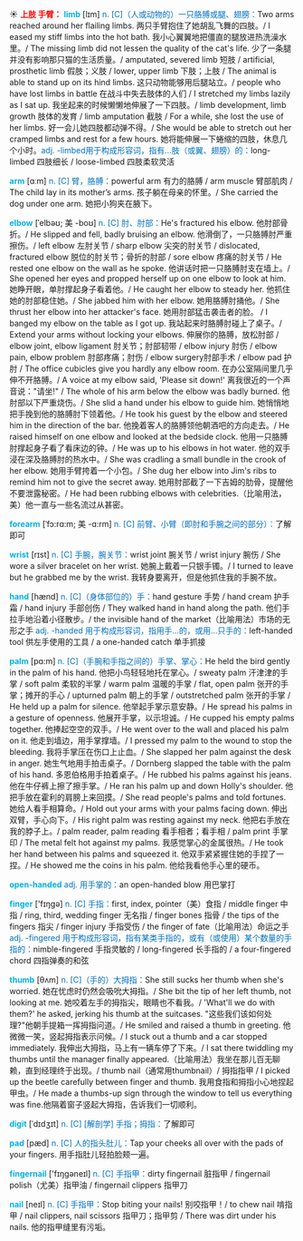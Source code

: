 ☀ <font color="red">**上肢 手臂：**</font>
<font color="sky blue">**limb**</font> [lɪm]
<font color="#0070c0">n. [C]（人或动物的）一只胳膊或腿、翅膀：</font>Two arms reached around her flailing limbs. 两只手臂抱住了她胡乱飞舞的四肢。/ I eased my stiff limbs into the hot bath. 我小心翼翼地把僵直的腿放进热洗澡水里。/ The missing limb did not lessen the quality of the cat's life. 少了一条腿并没有影响那只猫的生活质量。/ amputated, severed limb 短肢 / artificial, prosthetic limb 假肢；义肢 / lower, upper limb 下肢；上肢 / The animal is able to stand up on its hind limbs. 这只动物能够用后腿站立。/ people who have lost limbs in battle 在战斗中失去肢体的人们 / I stretched my limbs lazily as I sat up. 我坐起来的时候懒懒地伸展了一下四肢。/ limb development, limb growth 肢体的发育 / limb amputation 截肢 / For a while, she lost the use of her limbs. 好一会儿她四肢都动弹不得。/ She would be able to stretch out her cramped limbs and rest for a few hours. 她将能伸展一下蜷缩的四肢，休息几个小时。<font color="#0070c0">adj. -limbed用于构成形容词，指有…肢（或翼、翅膀）的：</font>long-limbed 四肢细长 / loose-limbed 四肢柔软灵活

<font color="sky blue">**arm**</font> [ɑːm] 
<font color="#0070c0">n. [C] 臂，胳膊：</font>powerful arm 有力的胳膊 / arm muscle 臂部肌肉 / The child lay in its mother’s arms. 孩子躺在母亲的怀里。/ She carried the dog under one arm. 她把小狗夹在腋下。
                   
<font color="sky blue">**elbow**</font> [ˈelbəʊ; 美 -boʊ]
<font color="#0070c0">n. [C] 肘、肘部：</font>He's fractured his elbow. 他肘部骨折。/ He slipped and fell, badly bruising an elbow. 他滑倒了，一只胳膊肘严重擦伤。/ left elbow 左肘关节 / sharp elbow 尖突的肘关节 / dislocated, fractured elbow 脱位的肘关节；骨折的肘部 / sore elbow 疼痛的肘关节 / He rested one elbow on the wall as he spoke. 他讲话时把一只胳膊肘支在墙上。/ She opened her eyes and propped herself up on one elbow to look at him. 她睁开眼，单肘撑起身子看着他。/ He caught her elbow to steady her. 他抓住她的肘部稳住她。/ She jabbed him with her elbow. 她用胳膊肘捅他。/ She thrust her elbow into her attacker's face. 她用肘部猛击袭击者的脸。 / I banged my elbow on the table as I got up. 我站起来时胳膊肘碰上了桌子。/ Extend your arms without locking your elbows. 伸展你的胳膊，放松肘部 / elbow joint, elbow ligament 肘关节；肘部韧带 / elbow injury 肘伤 / elbow pain, elbow problem 肘部疼痛；肘伤 / elbow surgery肘部手术 / elbow pad 护肘 / The office cubicles give you hardly any elbow room. 在办公室隔间里几乎伸不开胳膊。/ A voice at my elbow said, 'Please sit down!' 离我很近的一个声音说："请坐!" / The whole of his arm below the elbow was badly burned. 他肘部以下严重烧伤。/ She slid a hand under his elbow to guide him. 她悄悄地把手挽到他的胳膊肘下领着他。/ He took his guest by the elbow and steered him in the direction of the bar. 他挽着客人的胳膊领他朝酒吧的方向走去。/ He raised himself on one elbow and looked at the bedside clock. 他用一只胳膊肘撑起身子看了看床边的钟。/ He was up to his elbows in hot water. 他的双手浸在深及胳膊肘的热水中。/ She was cradling a small bundle in the crook of her elbow. 她用手臂挎着一个小包。/ She dug her elbow into Jim's ribs to remind him not to give the secret away. 她用肘部截了一下吉姆的肋骨，提醒他不要泄露秘密。/ He had been rubbing elbows with celebrities.（比喻用法，美）他一直与一些名流过从甚密。

<font color="sky blue">**forearm**</font> [ˈfɔ:rɑ:m; 美 -ɑ:rm]
<font color="#0070c0">n. [C] 前臂、小臂（即肘和手腕之间的部分）：</font>了解即可

<font color="sky blue">**wrist**</font> [rɪst] 
<font color="#0070c0">n. [C] 手腕，腕关节：</font>wrist joint 腕关节 / wrist injury 腕伤 / She wore a silver bracelet on her wrist. 她腕上戴着一只银手镯。/ I turned to leave but he grabbed me by the wrist. 我转身要离开，但是他抓住我的手腕不放。

<font color="sky blue">**hand**</font> [hænd] 
<font color="#0070c0">n. [C]（身体部位的）手：</font>hand gesture 手势 / hand cream 护手霜 / hand injury 手部创伤 / They walked hand in hand along the path. 他们手拉手地沿着小径散步。/ the invisible hand of the market（比喻用法）市场的无形之手 <font color="#0070c0">adj. -handed 用于构成形容词，指用手…的，或用…只手的：</font>left-handed tool 供左手使用的工具 / a one-handed catch 单手抓接
                      
<font color="sky blue">**palm**</font> [pɑ:m]
<font color="#0070c0">n. [C]（手腕和手指之间的）手掌、掌心：</font>He held the bird gently in the palm of his hand. 他把小鸟轻轻地托在掌心。/ sweaty palm 汗津津的手掌 / soft palm 柔软的半掌 / warm palm 温暖的手掌 / flat, open palm 张开的手掌；摊开的手心 / upturned palm 朝上的手掌 / outstretched palm 张开的手掌 / He held up a palm for silence. 他举起手掌示意安静。/ He spread his palms in a gesture of openness. 他展开手掌，以示坦诚。/ He cupped his empty palms together. 他捧起空空的双手。/ He went over to the wall and placed his palm on it. 他走到墙边，用手掌撑墙。/ I pressed my palm to the wound to stop the bleeding. 我将手掌压在伤口上止血。/ She slapped her palm against the desk in anger. 她生气地用手拍击桌子。/ Dornberg slapped the table with the palm of his hand. 多恩伯格用手拍着桌子。/ He rubbed his palms against his jeans. 他在牛仔裤上擦了擦手掌。/ He ran his palm up and down Holly's shoulder. 他把手放在霍利的肩膀上来回摸。/ She read people's palms and told fortunes. 她给人看手相算命。/ Hold out your arms with your palms facing down. 伸出双臂，手心向下。/ His right palm was resting against my neck. 他把右手放在我的脖子上。/ palm reader, palm reading 看手相者；看手相 / palm print 手掌印 / The metal felt hot against my palms. 我感觉掌心的金属很热。/ He took her hand between his palms and squeezed it. 他双手紧紧握住她的手捏了一捏。/ He showed me the coins in his palm. 他给我看他手心里的硬币。

<font color="sky blue">**open-handed**</font>
<font color="#0070c0">adj. 用手掌的：</font>an open-handed blow 用巴掌打

<font color="sky blue">**finger**</font> ['fɪŋɡə] 
<font color="#0070c0">n. [C] 手指：</font>first, index, pointer（美）食指 / middle finger 中指 / ring, third, wedding finger 无名指 / finger bones 指骨 / the tips of the fingers 指尖 / finger injury 手指受伤 / the finger of fate（比喻用法）命运之手 <font color="#0070c0">adj. -fingered 用于构成形容词，指有某类手指的，或有（或使用）某个数量的手指的：</font>nimble-fingered 手指灵敏的 / long-fingered 长手指的 / a four-fingered chord 四指弹奏的和弦
       
<font color="sky blue">**thumb**</font> [θʌm]
<font color="#0070c0">n. [C]（手的）大拇指：</font>She still sucks her thumb when she's worried. 她在忧虑时仍然会吸吮大拇指。/ She bit the tip of her left thumb, not looking at me. 她咬着左手的拇指尖，眼睛也不看我。/ 'What'll we do with them?' he asked, jerking his thumb at the suitcases. "这些我们该如何处理?"他朝手提箱一挥拇指问道。/ He smiled and raised a thumb in greeting. 他微微一笑，竖起拇指表示问候。/ I stuck out a thumb and a car stopped immediately. 我伸出大拇指，马上有一辆车停了下来。/ I sat there twiddling my thumbs until the manager finally appeared.（比喻用法）我坐在那儿百无聊赖，直到经理终于出现。/ thumb nail（通常用thumbnail）/ 拇指指甲 / I picked up the beetle carefully between finger and thumb. 我用食指和拇指小心地捏起甲虫。/ He made a thumbs-up sign through the window to tell us everything was fine.他隔着窗子竖起大拇指，告诉我们一切顺利。

<font color="sky blue">**digit**</font> [ˈdɪdʒɪt]
<font color="#0070c0">n. [C] [解剖学] 手指；拇指：</font>了解即可          

<font color="sky blue">**pad**</font> [pæd]
<font color="#0070c0">n. [C] 人的指头肚儿：</font>Tap your cheeks all over with the pads of your fingers. 用手指肚儿轻拍脸颊一遍。

<font color="sky blue">**fingernail**</font> ['fɪŋɡəneɪl] 
<font color="#0070c0">n. [C] 手指甲：</font>dirty fingernail 脏指甲 / fingernail polish（尤美）指甲油 / fingernail clippers 指甲刀

<font color="sky blue">**nail**</font> [neɪl] 
<font color="#0070c0">n. [C] 手指甲：</font>Stop biting your nails! 别咬指甲！/ to chew nail 啃指甲 / nail clippers, nail scissors 指甲刀；指甲剪 / There was dirt under his nails. 他的指甲缝里有污垢。

